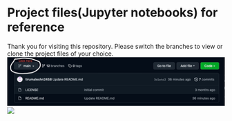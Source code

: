 # Project files(Jupyter notebooks) for reference

Thank you for visiting this repository.
Please switch the branches to view or clone the project files of your choice. 
![Instructions](/assets/Screenshot1.jpeg)
![](/assets/Screenshot.peg)

